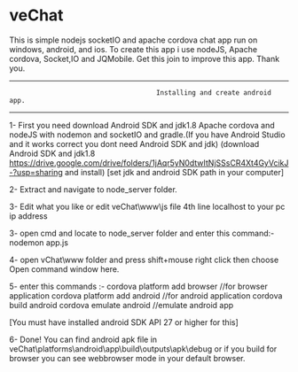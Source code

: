 # veChat
This is simple nodejs socketIO and apache cordova chat app run on windows, android, and ios. To create this app i use nodeJS, Apache cordova, Socket,IO and JQMobile. Get this join to improve this app. Thank you.

----------------------------------------------------------------------------------------------------------
                                         Installing and create android app.
-----------------------------------------------------------------------------------------------------------

1- First you need download Android SDK and jdk1.8 Apache cordova and nodeJS with nodemon and socketIO and gradle.(If you have Android Studio and it      works correct you dont need Android SDK and jdk)
    (download Android SDK and jdk1.8 https://drive.google.com/drive/folders/1jAqr5yN0dtwItNjSSsCR4Xt4GyVcikJ-?usp=sharing and install)
    [set jdk and android SDK path in your computer]

2- Extract and navigate to node_server folder.

3- Edit what you like or edit veChat\www\js file 4th line localhost to your pc ip address

3- open cmd and locate to node_server folder and enter this command:- nodemon app.js

4- open vChat\www folder and press shift+mouse right click then choose Open command window here.

5- enter this commands :-
   cordova platform add browser    //for browser application
   cordova platform add android    //for android application
   cordova build android
   cordova emulate android         //emulate android app
   
   [You must have installed android SDK API 27 or higher for this]
 
6- Done! You can find android apk file in veChat\platforms\android\app\build\outputs\apk\debug or if you build for browser you can see        webbrowser mode in your default browser.
